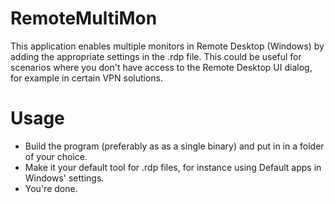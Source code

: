 RemoteMultiMon
==============

This application enables multiple monitors in Remote Desktop (Windows) by adding the appropriate settings in the .rdp file.
This could be useful for scenarios where you don't have access to the Remote Desktop UI dialog, for example in certain VPN solutions.

Usage
=====
* Build the program (preferably as as a single binary) and put in in a folder of your choice.
* Make it your default tool for .rdp files, for instance using Default apps in Windows' settings.
* You're done.

  
  

